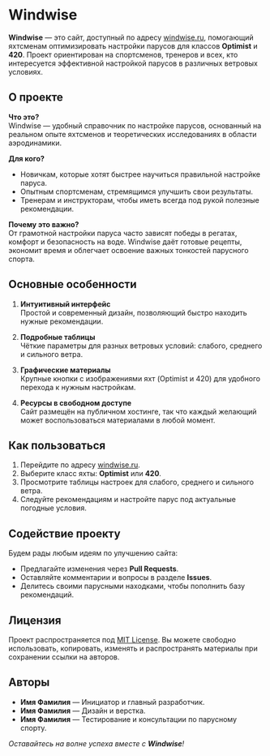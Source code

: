 # Windwise

**Windwise** — это сайт, доступный по адресу [windwise.ru](https://windwise.ru), помогающий яхтсменам оптимизировать настройки парусов для классов **Optimist** и **420**. Проект ориентирован на спортсменов, тренеров и всех, кто интересуется эффективной настройкой парусов в различных ветровых условиях.

## О проекте

**Что это?**  
Windwise — удобный справочник по настройке парусов, основанный на реальном опыте яхтсменов и теоретических исследованиях в области аэродинамики.

**Для кого?**  
- Новичкам, которые хотят быстрее научиться правильной настройке паруса.  
- Опытным спортсменам, стремящимся улучшить свои результаты.  
- Тренерам и инструкторам, чтобы иметь всегда под рукой полезные рекомендации.

**Почему это важно?**  
От грамотной настройки паруса часто зависят победы в регатах, комфорт и безопасность на воде. Windwise даёт готовые рецепты, экономит время и облегчает освоение важных тонкостей парусного спорта.

## Основные особенности

1. **Интуитивный интерфейс**  
   Простой и современный дизайн, позволяющий быстро находить нужные рекомендации.

2. **Подробные таблицы**  
   Чёткие параметры для разных ветровых условий: слабого, среднего и сильного ветра.

3. **Графические материалы**  
   Крупные кнопки с изображениями яхт (Optimist и 420) для удобного перехода к нужным настройкам.

4. **Ресурсы в свободном доступе**  
   Сайт размещён на публичном хостинге, так что каждый желающий может воспользоваться материалами в любой момент.

## Как пользоваться

1. Перейдите по адресу [windwise.ru](https://windwise.ru).  
2. Выберите класс яхты: **Optimist** или **420**.  
3. Просмотрите таблицы настроек для слабого, среднего и сильного ветра.  
4. Следуйте рекомендациям и настройте парус под актуальные погодные условия.

## Содействие проекту

Будем рады любым идеям по улучшению сайта:
- Предлагайте изменения через **Pull Requests**.
- Оставляйте комментарии и вопросы в разделе **Issues**.
- Делитесь своими парусными находками, чтобы пополнить базу рекомендаций.

## Лицензия

Проект распространяется под [MIT License](LICENSE). Вы можете свободно использовать, копировать, изменять и распространять материалы при сохранении ссылки на авторов.

## Авторы

- **Имя Фамилия** — Инициатор и главный разработчик.
- **Имя Фамилия** — Дизайн и верстка.
- **Имя Фамилия** — Тестирование и консультации по парусному спорту.

*Оставайтесь на волне успеха вместе с **Windwise**!*
